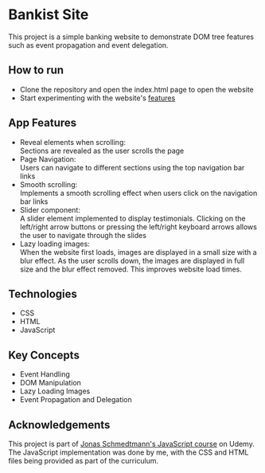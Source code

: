 # Bankist Site
This project is a simple banking website to demonstrate
DOM tree features such as event propagation and event delegation.

## How to run
- Clone the repository and open the index.html page to open the website
- Start experimenting with the website's [features](#app-features) 

## App Features
- Reveal elements when scrolling:<br>
Sections are revealed as the user scrolls the page
- Page Navigation: <br>
Users can navigate to different sections using the top navigation bar links
- Smooth scrolling:<br>
Implements a smooth scrolling effect when users click on the navigation bar links
- Slider component: <br>
A slider element implemented to display testimonials. Clicking on the left/right
arrow buttons or pressing the left/right keyboard arrows allows the user to navigate
through the slides
- Lazy loading images: <br>
When the website first loads, images are displayed in a small size with a blur effect.
As the user scrolls down, the images are displayed in full size and the blur effect removed. This improves website load times.


## Technologies
-  CSS
-  HTML
-  JavaScript

## Key Concepts
-  Event Handling
-  DOM Manipulation
-  Lazy Loading Images
-  Event Propagation and Delegation


## Acknowledgements
This project is part of [Jonas Schmedtmann's JavaScript course](https://www.udemy.com/course/the-complete-javascript-course/) on Udemy.<br>
The JavaScript implementation was done by me, with the CSS and HTML files being provided as part of the curriculum.
